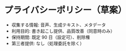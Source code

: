 # プライバシーポリシー（草案）

- 収集する情報: 音声、生成テキスト、メタデータ
- 利用目的: 書き起こし提供、品質改善（同意時のみ）
- 保持期間: 既定 90 日（設定可）、削除権
- 第三者提供: なし（処理委託を除く）